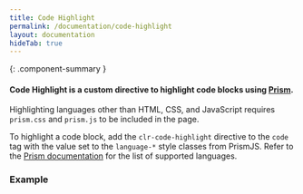 ```yaml
---
title: Code Highlight
permalink: /documentation/code-highlight
layout: documentation
hideTab: true
---
```


{: .component-summary }
#### Code Highlight is a custom directive to highlight code blocks using [Prism](http://prismjs.com/).

Highlighting languages other than HTML, CSS, and JavaScript requires <code class="clr-code">prism.css</code> and <code class="clr-code">prism.js</code> to be included in the page.

<clr-code-highlight-imports-demo></clr-code-highlight-imports-demo>

To highlight a code block, add the <code class="clr-code">clr-code-highlight</code> directive to the
<code class="clr-code">code</code> tag with the value set to the <code class="clr-code">language-*</code> style classes
from PrismJS. Refer to the [Prism documentation](http://prismjs.com/#languages-list) for the list of supported languages.

### Example

<clr-code-highlight-snippet-demo></clr-code-highlight-snippet-demo>
